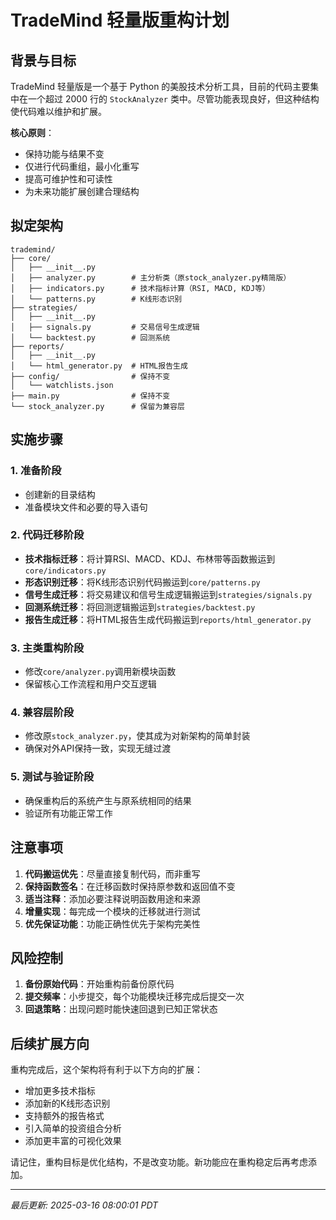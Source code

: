 # TradeMind 轻量版重构计划

## 背景与目标

TradeMind 轻量版是一个基于 Python 的美股技术分析工具，目前的代码主要集中在一个超过 2000 行的 `StockAnalyzer` 类中。尽管功能表现良好，但这种结构使代码难以维护和扩展。

**核心原则**：
- 保持功能与结果不变
- 仅进行代码重组，最小化重写
- 提高可维护性和可读性
- 为未来功能扩展创建合理结构

## 拟定架构

```
trademind/
├── core/
│   ├── __init__.py
│   ├── analyzer.py        # 主分析类（原stock_analyzer.py精简版）
│   ├── indicators.py      # 技术指标计算（RSI, MACD, KDJ等）
│   └── patterns.py        # K线形态识别
├── strategies/
│   ├── __init__.py
│   ├── signals.py         # 交易信号生成逻辑
│   └── backtest.py        # 回测系统
├── reports/
│   ├── __init__.py
│   └── html_generator.py  # HTML报告生成
├── config/                # 保持不变
│   └── watchlists.json
├── main.py                # 保持不变
└── stock_analyzer.py      # 保留为兼容层
```

## 实施步骤

### 1. 准备阶段
- 创建新的目录结构
- 准备模块文件和必要的导入语句

### 2. 代码迁移阶段
- **技术指标迁移**：将计算RSI、MACD、KDJ、布林带等函数搬运到`core/indicators.py`
- **形态识别迁移**：将K线形态识别代码搬运到`core/patterns.py`
- **信号生成迁移**：将交易建议和信号生成逻辑搬运到`strategies/signals.py`
- **回测系统迁移**：将回测逻辑搬运到`strategies/backtest.py`
- **报告生成迁移**：将HTML报告生成代码搬运到`reports/html_generator.py`

### 3. 主类重构阶段
- 修改`core/analyzer.py`调用新模块函数
- 保留核心工作流程和用户交互逻辑

### 4. 兼容层阶段
- 修改原`stock_analyzer.py`，使其成为对新架构的简单封装
- 确保对外API保持一致，实现无缝过渡

### 5. 测试与验证阶段
- 确保重构后的系统产生与原系统相同的结果
- 验证所有功能正常工作

## 注意事项

1. **代码搬运优先**：尽量直接复制代码，而非重写
2. **保持函数签名**：在迁移函数时保持原参数和返回值不变
3. **适当注释**：添加必要注释说明函数用途和来源
4. **增量实现**：每完成一个模块的迁移就进行测试
5. **优先保证功能**：功能正确性优先于架构完美性

## 风险控制

1. **备份原始代码**：开始重构前备份原代码
2. **提交频率**：小步提交，每个功能模块迁移完成后提交一次
3. **回退策略**：出现问题时能快速回退到已知正常状态

## 后续扩展方向

重构完成后，这个架构将有利于以下方向的扩展：
- 增加更多技术指标
- 添加新的K线形态识别
- 支持额外的报告格式
- 引入简单的投资组合分析
- 添加更丰富的可视化效果

请记住，重构目标是优化结构，不是改变功能。新功能应在重构稳定后再考虑添加。

---
*最后更新: 2025-03-16 08:00:01 PDT*
